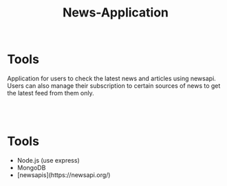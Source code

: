 <h1 align="center">News-Application</h1>

<br/>

<h1>Tools</h1>
  Application for users to check the latest news and articles using newsapi. Users can also manage their subscription to certain sources of news to get the latest feed from them only.

<br/><br/>
<!-- #################################################### -->

<!-- #################################################### -->
<h1>Tools</h1>
  
<ul>
  <li>Node.js (use express)</li>
  <li>MongoDB</li>
  <li>[newsapis](https://newsapi.org/)</li>
</ul>
  

<br/><br/>
<!-- #################################################### -->

<!-- #################################################### -->
